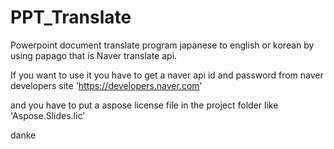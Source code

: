 # PPT_Translate

Powerpoint document translate program
japanese to english or korean
by using papago that is Naver translate api.

If you want to use it
you have to get a naver api id and password
from naver developers site 'https://developers.naver.com'

and you have to put a aspose license file in the
project folder like 'Aspose.Slides.lic'

danke

